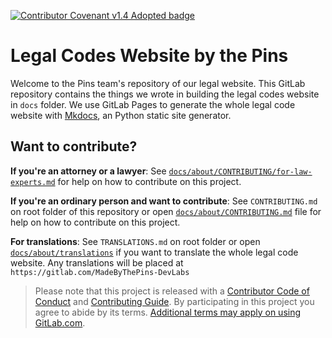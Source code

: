 [![Contributor Covenant v1.4 Adopted badge](https://img.shields.io/badge/Contributor%20Covenant-v1.4%20adopted-ff69b4.svg)](CONTRIBUTING.md)

# Legal Codes Website by the Pins

Welcome to the Pins team's repository of our legal website. This GitLab repository contains the things we wrote in building the legal codes website in `docs` folder. We use GitLab Pages to generate the whole legal code website with [Mkdocs][mkdocs.com], an Python static site generator.

## Want to contribute?

**If you're an attorney or a lawyer**: See [`docs/about/CONTRIBUTING/for-law-experts.md`](https://legal.madebythepins.tk/about/CONTRIBUTING/for-law-experts) for help on how to contribute on this project.

**If you're an ordinary person and want to contribute**: See `CONTRIBUTING.md` on root folder of this repository or open [`docs/about/CONTRIBUTING.md`](https://legal.madebythepins.tk/about/CONTRIBUTING) file for help on how to contribute on this project.

**For translations**: See `TRANSLATIONS.md` on root folder or open [`docs/about/translations`](https://legal.madebythepins.tk/about/translations) if you want to translate the whole legal code website. Any translations will be placed at `https://gitlab.com/MadeByThePins-DevLabs`

> Please note that this project is released with a [Contributor Code of Conduct](code-of-conduct.md) and [Contributing Guide](CONTRIBUTING.md). By participating in this project you agree to abide by its terms. [Additional terms may apply on using GitLab.com][terms.gitlab.com]. 

[mkdocs.com]: https://mkdocs.com
[terms.gitlab.com]: https://gitlab.com/terms